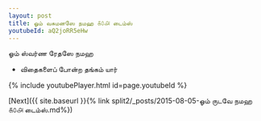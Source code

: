 ```yaml
---
layout: post
title: ஓம் வசுமனஸே நமஹ ௧௦௮ டைம்ஸ்
youtubeId: aQ2joRR5eHw
---
```

 
 
 ஓம் ஸ்வர்ண ரேதஸே நமஹ  
 
 -  விதைகளைப் போன்ற தங்கம் யார் 
 
  
 
  
 
 
 
 
 
 


{% include youtubePlayer.html id=page.youtubeId %}
 
[Next]({{ site.baseurl }}{% link  split2/_posts/2015-08-05-ஓம் ருடவே நமஹ ௧௦௮ டைம்ஸ்.md%})
 
